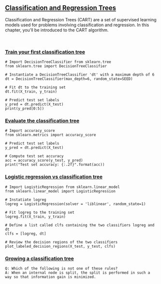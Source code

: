 ## [Classification and Regression Trees](https://campus.datacamp.com/courses/machine-learning-with-tree-based-models-in-python/classification-and-regression-trees)

Classification and Regression Trees (CART) are a set of supervised learning models used for problems involving classification and regression. In this chapter, you'll be introduced to the CART algorithm. 

<br>

### [Train your first classification tree](https://campus.datacamp.com/courses/machine-learning-with-tree-based-models-in-python/classification-and-regression-trees?ex=2)

```
# Import DecisionTreeClassifier from sklearn.tree
from sklearn.tree import DecisionTreeClassifier

# Instantiate a DecisionTreeClassifier 'dt' with a maximum depth of 6
dt = DecisionTreeClassifier(max_depth=6, random_state=SEED)

# Fit dt to the training set
dt.fit(X_train, y_train)

# Predict test set labels
y_pred = dt.predict(X_test)
print(y_pred[0:5])
```

### [Evaluate the classification tree](https://campus.datacamp.com/courses/machine-learning-with-tree-based-models-in-python/classification-and-regression-trees?ex=3)

```
# Import accuracy_score
from sklearn.metrics import accuracy_score

# Predict test set labels
y_pred = dt.predict(X_test)

# Compute test set accuracy  
acc = accuracy_score(y_test, y_pred)
print("Test set accuracy: {:.2f}".format(acc))
```

### [Logistic regression vs classification tree](https://campus.datacamp.com/courses/machine-learning-with-tree-based-models-in-python/classification-and-regression-trees?ex=4)

```
# Import LogisticRegression from sklearn.linear_model
from sklearn.linear_model import LogisticRegression

# Instatiate logreg
logreg = LogisticRegression(solver = 'liblinear', random_state=1)

# Fit logreg to the training set
logreg.fit(X_train, y_train)

# Define a list called clfs containing the two classifiers logreg and dt
clfs = [logreg, dt]

# Review the decision regions of the two classifiers
plot_labeled_decision_regions(X_test, y_test, clfs)
```

### [Growing a classification tree](https://campus.datacamp.com/courses/machine-learning-with-tree-based-models-in-python/classification-and-regression-trees?ex=6)

```
Q: Which of the following is not one of these rules?
A: When an internal node is split, the split is performed in such a way so that information gain is minimized.
```